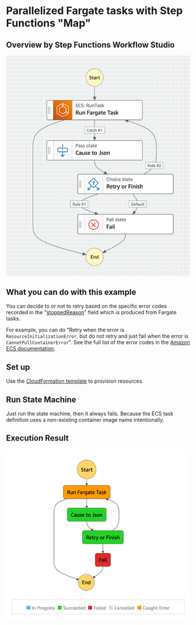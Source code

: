 # Parallelized Fargate tasks with Step Functions "Map"

## Overview by Step Functions Workflow Studio

![overview](./overview.png)

## What you can do with this example

You can decide to or not to retry based on the specific error codes recorded in the "[stoppedReason](https://docs.aws.amazon.com/AmazonECS/latest/developerguide/stopped-task-errors.html)" field which is produced from Fargate tasks.

For example, you can do "Retry when the error is `ResourceInitializationError`, but do not retry and just fail when the error is `CannotPullContainerError`". See the full list of the error codes in the [Amazon ECS documentation](https://docs.aws.amazon.com/AmazonECS/latest/userguide/stopped-task-error-codes.html).

## Set up

Use the [CloudFormation template](./template.yml) to provision resources.

## Run State Machine

Just run the state machine, then it always fails. Because the ECS task definition uses a non-existing container image name intentionally.

## Execution Result

![result](./result.png)

